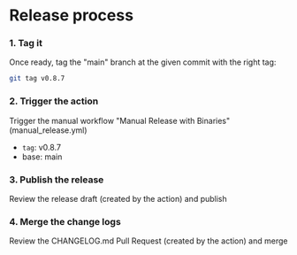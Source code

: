 # Release process

### 1. Tag it

Once ready, tag the "main" branch at the given commit with the right tag:

```bash
git tag v0.8.7
```

### 2. Trigger the action

Trigger the manual workflow "Manual Release with Binaries" (manual_release.yml)

- `tag`: v0.8.7
- base: main

### 3. Publish the release

Review the release draft (created by the action) and publish

### 4. Merge the change logs

Review the CHANGELOG.md Pull Request (created by the action) and merge
